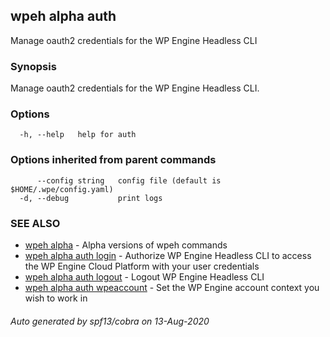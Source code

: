 ## wpeh alpha auth

Manage oauth2 credentials for the WP Engine Headless CLI

### Synopsis

Manage oauth2 credentials for the WP Engine Headless CLI.

### Options

```
  -h, --help   help for auth
```

### Options inherited from parent commands

```
      --config string   config file (default is $HOME/.wpe/config.yaml)
  -d, --debug           print logs
```

### SEE ALSO

* [wpeh alpha](wpeh_alpha.md)	 - Alpha versions of wpeh commands
* [wpeh alpha auth login](wpeh_alpha_auth_login.md)	 - Authorize WP Engine Headless CLI to access the WP Engine Cloud Platform with your user credentials
* [wpeh alpha auth logout](wpeh_alpha_auth_logout.md)	 - Logout WP Engine Headless CLI
* [wpeh alpha auth wpeaccount](wpeh_alpha_auth_wpeaccount.md)	 - Set the WP Engine account context you wish to work in

###### Auto generated by spf13/cobra on 13-Aug-2020
